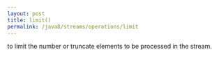 ```yaml
---
layout: post
title: limit()
permalink: /java8/streams/operations/limit
---
```


to limit the number or truncate elements to be processed in the stream.